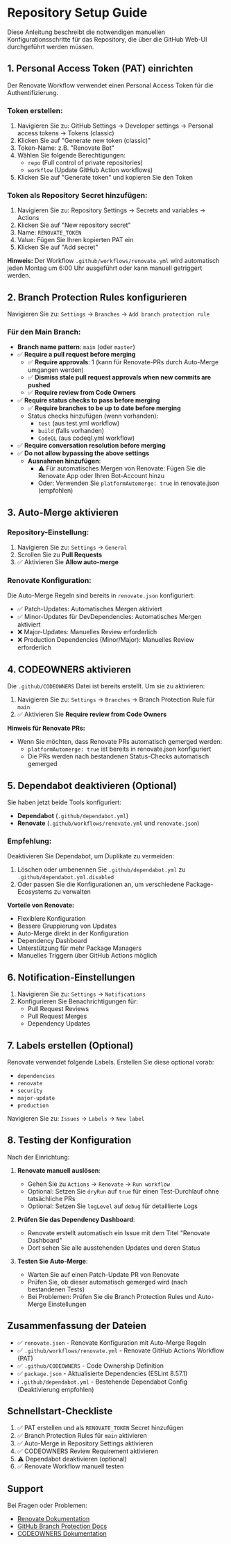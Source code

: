 # Repository Setup Guide

Diese Anleitung beschreibt die notwendigen manuellen Konfigurationsschritte für das Repository, die über die GitHub Web-UI durchgeführt werden müssen.

## 1. Personal Access Token (PAT) einrichten

Der Renovate Workflow verwendet einen Personal Access Token für die Authentifizierung.

### Token erstellen:
1. Navigieren Sie zu: GitHub Settings → Developer settings → Personal access tokens → Tokens (classic)
2. Klicken Sie auf "Generate new token (classic)"
3. Token-Name: z.B. "Renovate Bot"
4. Wählen Sie folgende Berechtigungen:
   - `repo` (Full control of private repositories)
   - `workflow` (Update GitHub Action workflows)
5. Klicken Sie auf "Generate token" und kopieren Sie den Token

### Token als Repository Secret hinzufügen:
1. Navigieren Sie zu: Repository Settings → Secrets and variables → Actions
2. Klicken Sie auf "New repository secret"
3. Name: `RENOVATE_TOKEN`
4. Value: Fügen Sie Ihren kopierten PAT ein
5. Klicken Sie auf "Add secret"

**Hinweis:** Der Workflow `.github/workflows/renovate.yml` wird automatisch jeden Montag um 6:00 Uhr ausgeführt oder kann manuell getriggert werden.

## 2. Branch Protection Rules konfigurieren

Navigieren Sie zu: `Settings` → `Branches` → `Add branch protection rule`

### Für den Main Branch:
- **Branch name pattern**: `main` (oder `master`)
- ✅ **Require a pull request before merging**
  - ✅ **Require approvals**: 1 (kann für Renovate-PRs durch Auto-Merge umgangen werden)
  - ✅ **Dismiss stale pull request approvals when new commits are pushed**
  - ✅ **Require review from Code Owners**
- ✅ **Require status checks to pass before merging**
  - ✅ **Require branches to be up to date before merging**
  - Status checks hinzufügen (wenn vorhanden):
    - `test` (aus test.yml workflow)
    - `build` (falls vorhanden)
    - `CodeQL` (aus codeql.yml workflow)
- ✅ **Require conversation resolution before merging**
- ✅ **Do not allow bypassing the above settings**
  - **Ausnahmen hinzufügen**:
    - ⚠️ Für automatisches Mergen von Renovate: Fügen Sie die Renovate App oder Ihren Bot-Account hinzu
    - Oder: Verwenden Sie `platformAutomerge: true` in renovate.json (empfohlen)

## 3. Auto-Merge aktivieren

### Repository-Einstellung:
1. Navigieren Sie zu: `Settings` → `General`
2. Scrollen Sie zu **Pull Requests**
3. ✅ Aktivieren Sie **Allow auto-merge**

### Renovate Konfiguration:
Die Auto-Merge Regeln sind bereits in `renovate.json` konfiguriert:
- ✅ Patch-Updates: Automatisches Mergen aktiviert
- ✅ Minor-Updates für DevDependencies: Automatisches Mergen aktiviert
- ❌ Major-Updates: Manuelles Review erforderlich
- ❌ Production Dependencies (Minor/Major): Manuelles Review erforderlich

## 4. CODEOWNERS aktivieren

Die `.github/CODEOWNERS` Datei ist bereits erstellt. Um sie zu aktivieren:

1. Navigieren Sie zu: `Settings` → `Branches` → Branch Protection Rule für `main`
2. ✅ Aktivieren Sie **Require review from Code Owners**

**Hinweis für Renovate PRs:**
- Wenn Sie möchten, dass Renovate PRs automatisch gemerged werden:
  - `platformAutomerge: true` ist bereits in renovate.json konfiguriert
  - Die PRs werden nach bestandenen Status-Checks automatisch gemerged

## 5. Dependabot deaktivieren (Optional)

Sie haben jetzt beide Tools konfiguriert:
- **Dependabot** (`.github/dependabot.yml`)
- **Renovate** (`.github/workflows/renovate.yml` und `renovate.json`)

### Empfehlung:
Deaktivieren Sie Dependabot, um Duplikate zu vermeiden:

1. Löschen oder umbenennen Sie `.github/dependabot.yml` zu `.github/dependabot.yml.disabled`
2. Oder passen Sie die Konfigurationen an, um verschiedene Package-Ecosystems zu verwalten

**Vorteile von Renovate:**
- Flexiblere Konfiguration
- Bessere Gruppierung von Updates
- Auto-Merge direkt in der Konfiguration
- Dependency Dashboard
- Unterstützung für mehr Package Managers
- Manuelles Triggern über GitHub Actions möglich

## 6. Notification-Einstellungen

1. Navigieren Sie zu: `Settings` → `Notifications`
2. Konfigurieren Sie Benachrichtigungen für:
   - Pull Request Reviews
   - Pull Request Merges
   - Dependency Updates

## 7. Labels erstellen (Optional)

Renovate verwendet folgende Labels. Erstellen Sie diese optional vorab:
- `dependencies`
- `renovate`
- `security`
- `major-update`
- `production`

Navigieren Sie zu: `Issues` → `Labels` → `New label`

## 8. Testing der Konfiguration

Nach der Einrichtung:

1. **Renovate manuell auslösen**:
   - Gehen Sie zu `Actions` → `Renovate` → `Run workflow`
   - Optional: Setzen Sie `dryRun` auf `true` für einen Test-Durchlauf ohne tatsächliche PRs
   - Optional: Setzen Sie `logLevel` auf `debug` für detaillierte Logs

2. **Prüfen Sie das Dependency Dashboard**:
   - Renovate erstellt automatisch ein Issue mit dem Titel "Renovate Dashboard"
   - Dort sehen Sie alle ausstehenden Updates und deren Status

3. **Testen Sie Auto-Merge**:
   - Warten Sie auf einen Patch-Update PR von Renovate
   - Prüfen Sie, ob dieser automatisch gemerged wird (nach bestandenen Tests)
   - Bei Problemen: Prüfen Sie die Branch Protection Rules und Auto-Merge Einstellungen

## Zusammenfassung der Dateien

- ✅ `renovate.json` - Renovate Konfiguration mit Auto-Merge Regeln
- ✅ `.github/workflows/renovate.yml` - Renovate GitHub Actions Workflow (PAT)
- ✅ `.github/CODEOWNERS` - Code Ownership Definition
- ✅ `package.json` - Aktualisierte Dependencies (ESLint 8.57.1)
- ℹ️ `.github/dependabot.yml` - Bestehende Dependabot Config (Deaktivierung empfohlen)

## Schnellstart-Checkliste

1. ✅ PAT erstellen und als `RENOVATE_TOKEN` Secret hinzufügen
2. ✅ Branch Protection Rules für `main` aktivieren
3. ✅ Auto-Merge in Repository Settings aktivieren
4. ✅ CODEOWNERS Review Requirement aktivieren
5. ⚠️ Dependabot deaktivieren (optional)
6. ✅ Renovate Workflow manuell testen

## Support

Bei Fragen oder Problemen:
- [Renovate Dokumentation](https://docs.renovatebot.com/)
- [GitHub Branch Protection Docs](https://docs.github.com/en/repositories/configuring-branches-and-merges-in-your-repository/managing-protected-branches/about-protected-branches)
- [CODEOWNERS Dokumentation](https://docs.github.com/en/repositories/managing-your-repositorys-settings-and-features/customizing-your-repository/about-code-owners)
